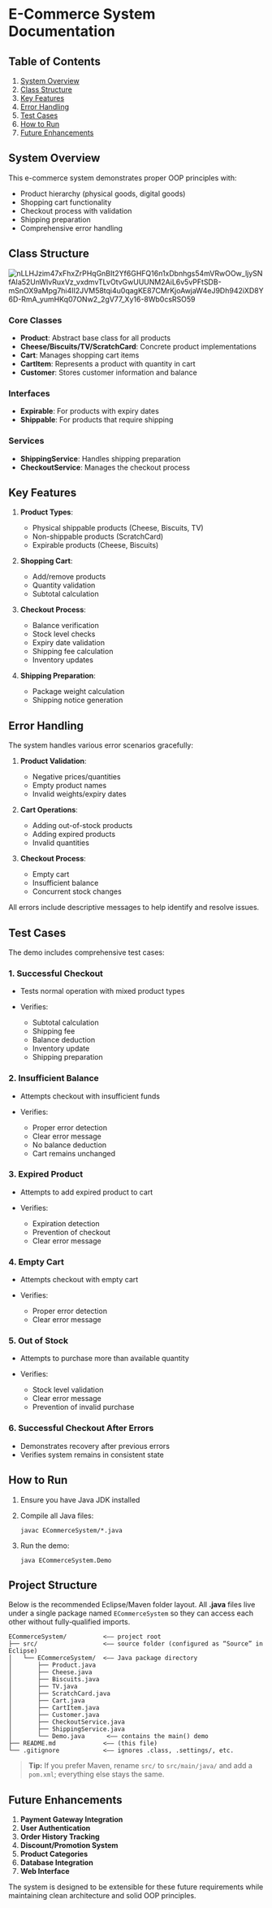 # E-Commerce System Documentation

## Table of Contents

1. [System Overview](#system-overview)
2. [Class Structure](#class-structure)
3. [Key Features](#key-features)
4. [Error Handling](#error-handling)
5. [Test Cases](#test-cases)
6. [How to Run](#how-to-run)
7. [Future Enhancements](#future-enhancements)

## System Overview

This e-commerce system demonstrates proper OOP principles with:

* Product hierarchy (physical goods, digital goods)
* Shopping cart functionality
* Checkout process with validation
* Shipping preparation
* Comprehensive error handling

## Class Structure
![nLLHJzim47xFhxZrPHqGnBIt2Yf6GHFQ16n1xDbnhgs54mVRwOOw_ljySNfAIa52UnWlvRuxVz_vxdmvTLvOtvGwUUUNM2AiL6v5vPFtSDB-mSnOX9aMpg7hi4II2JVM58tqi4u0qagKE87CMrKjoAwjaW4eJ9Dh942iXD8Y6D-RmA_yumHKq07ONw2_2gV77_Xy16-8Wb0csRSO59](https://github.com/user-attachments/assets/6c372bc0-5b83-44e7-9a2c-a305b3266ca9)

### Core Classes

* **Product**: Abstract base class for all products
* **Cheese/Biscuits/TV/ScratchCard**: Concrete product implementations
* **Cart**: Manages shopping cart items
* **CartItem**: Represents a product with quantity in cart
* **Customer**: Stores customer information and balance

### Interfaces

* **Expirable**: For products with expiry dates
* **Shippable**: For products that require shipping

### Services

* **ShippingService**: Handles shipping preparation
* **CheckoutService**: Manages the checkout process

## Key Features

1. **Product Types**:

   * Physical shippable products (Cheese, Biscuits, TV)
   * Non-shippable products (ScratchCard)
   * Expirable products (Cheese, Biscuits)

2. **Shopping Cart**:

   * Add/remove products
   * Quantity validation
   * Subtotal calculation

3. **Checkout Process**:

   * Balance verification
   * Stock level checks
   * Expiry date validation
   * Shipping fee calculation
   * Inventory updates

4. **Shipping Preparation**:

   * Package weight calculation
   * Shipping notice generation

## Error Handling

The system handles various error scenarios gracefully:

1. **Product Validation**:

   * Negative prices/quantities
   * Empty product names
   * Invalid weights/expiry dates

2. **Cart Operations**:

   * Adding out-of-stock products
   * Adding expired products
   * Invalid quantities

3. **Checkout Process**:

   * Empty cart
   * Insufficient balance
   * Concurrent stock changes

All errors include descriptive messages to help identify and resolve issues.

## Test Cases

The demo includes comprehensive test cases:

### 1. Successful Checkout

* Tests normal operation with mixed product types
* Verifies:

  * Subtotal calculation
  * Shipping fee
  * Balance deduction
  * Inventory update
  * Shipping preparation

### 2. Insufficient Balance

* Attempts checkout with insufficient funds
* Verifies:

  * Proper error detection
  * Clear error message
  * No balance deduction
  * Cart remains unchanged

### 3. Expired Product

* Attempts to add expired product to cart
* Verifies:

  * Expiration detection
  * Prevention of checkout
  * Clear error message

### 4. Empty Cart

* Attempts checkout with empty cart
* Verifies:

  * Proper error detection
  * Clear error message

### 5. Out of Stock

* Attempts to purchase more than available quantity
* Verifies:

  * Stock level validation
  * Clear error message
  * Prevention of invalid purchase

### 6. Successful Checkout After Errors

* Demonstrates recovery after previous errors
* Verifies system remains in consistent state

## How to Run

1. Ensure you have Java JDK installed
2. Compile all Java files:

   ```
   javac ECommerceSystem/*.java
   ```
3. Run the demo:

   ```
   java ECommerceSystem.Demo
   ```

## Project Structure

Below is the recommended Eclipse/Maven folder layout. All **.java** files live under a single package named `ECommerceSystem` so they can access each other without fully‑qualified imports.

```text
ECommerceSystem/          <–– project root
├── src/                  <–– source folder (configured as “Source” in Eclipse)
│   └── ECommerceSystem/  <–– Java package directory
│       ├── Product.java
│       ├── Cheese.java
│       ├── Biscuits.java
│       ├── TV.java
│       ├── ScratchCard.java
│       ├── Cart.java
│       ├── CartItem.java
│       ├── Customer.java
│       ├── CheckoutService.java
│       ├── ShippingService.java
│       └── Demo.java      <–– contains the main() demo
├── README.md             <–– (this file)
└── .gitignore            <–– ignores .class, .settings/, etc.
```

> **Tip:** If you prefer Maven, rename `src/` to `src/main/java/` and add a `pom.xml`; everything else stays the same.

## Future Enhancements

1. **Payment Gateway Integration**
2. **User Authentication**
3. **Order History Tracking**
4. **Discount/Promotion System**
5. **Product Categories**
6. **Database Integration**
7. **Web Interface**

The system is designed to be extensible for these future requirements while maintaining clean architecture and solid OOP principles.
